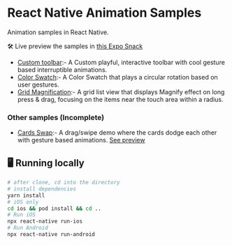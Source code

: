 # React Native Animation Samples

Animation samples in React Native.

🛠 Live preview the samples in [this Expo Snack](https://snack.expo.dev/@ashu_dubey/react-native-animation-samples)

- [Custom toolbar](./src/samples/custom_toolbar#readme):- A Custom playful, interactive toolbar with cool gesture based interruptible animations.
- [Color Swatch](./src/samples/color_swatch#readme):- A Color Swatch that plays a circular rotation based on user gestures.
- [Grid Magnification](./src/samples/grid_magnification#readme):- A grid list view that displays Magnify effect on long press & drag, focusing on the items near the touch area within a radius.

### Other samples (Incomplete)

- [Cards Swap](https://github.com/Aashu-Dubey/react-native-animation-samples/tree/cards_swap/src/cards_swap):- A drag/swipe demo where the cards dodge each other with gesture based animations. [See preview](https://twitter.com/aashudubey_ad/status/1543701552820469760)

## 🖥 Running locally

```bash
# after clone, cd into the directory
# install dependencies
yarn install
# iOS only
cd ios && pod install && cd ..
# Run iOS
npx react-native run-ios
# Run Android
npx react-native run-android
```
